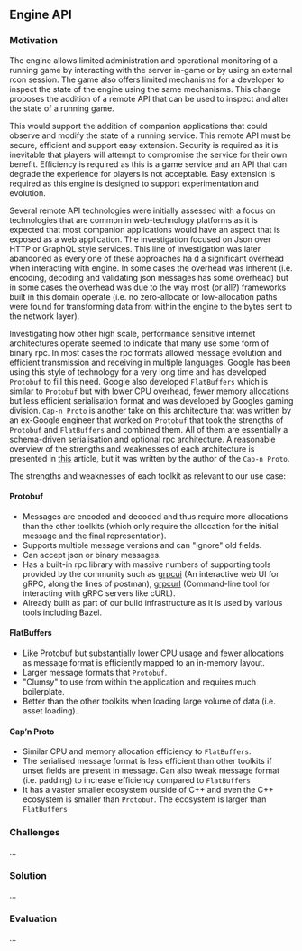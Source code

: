 ## Engine API

### Motivation

The engine allows limited administration and operational monitoring of a running game by interacting with the server in-game or by using an external rcon session. The game also offers limited mechanisms for a developer to inspect the state of the engine using the same mechanisms. This change proposes the addition of a remote API that can be used to inspect and alter the state of a running game.

This would support the addition of companion applications that could observe and modify the state of a running service. This remote API must be secure, efficient and support easy extension. Security is required as it is inevitable that players will attempt to compromise the service for their own benefit. Efficiency is required as this is a game service and an API that can degrade the experience for players is not acceptable. Easy extension is required as this engine is designed to support experimentation and evolution.

Several remote API technologies were initially assessed with a focus on technologies that are common in web-technology platforms as it is expected that most companion applications would have an aspect that is exposed as a web application. The investigation focused on Json over HTTP or GraphQL style services. This line of investigation was later abandoned as every one of these approaches ha d a significant overhead when interacting with engine. In some cases the overhead was inherent (i.e. encoding, decoding and validating json messages has some overhead) but in some cases the overhead was due to the way most (or all?) frameworks built in this domain operate (i.e. no zero-allocate or low-allocation paths were found for transforming data from within the engine to the bytes sent to the network layer).

Investigating how other high scale, performance sensitive internet architectures operate seemed to indicate that many use some form of binary rpc. In most cases the rpc formats allowed message evolution and efficient transmission and receiving in multiple languages. Google has been using this style of technology for a very long time and has developed `Protobuf` to fill this need. Google also developed `FlatBuffers` which is similar to `Protobuf` but with lower CPU overhead, fewer memory allocations but less efficient serialisation format and was developed by Googles gaming division. `Cap-n Proto` is another take on this architecture that was written by an ex-Google engineer that worked on `Protobuf` that took the strengths of `Protobuf` and `FlatBuffers` and combined them. All of them are essentially a schema-driven serialisation and optional rpc architecture. A reasonable overview of the strengths and weaknesses of each architecture is presented in [this](https://capnproto.org/news/2014-06-17-capnproto-flatbuffers-sbe.html) article, but it was written by the author of the `Cap-n Proto`.

The strengths and weaknesses of each toolkit as relevant to our use case:

#### Protobuf

* Messages are encoded and decoded and thus require more allocations than the other toolkits (which only require the allocation for the initial message and the final representation).
* Supports multiple message versions and can "ignore" old fields.
* Can accept json or binary messages.
* Has a built-in rpc library with massive numbers of supporting tools provided by the community such as [grpcui](https://github.com/fullstorydev/grpcui) (An interactive web UI for gRPC, along the lines of postman), [grpcurl](https://github.com/fullstorydev/grpcurl) (Command-line tool for interacting with gRPC servers like cURL).
* Already built as part of our build infrastructure as it is used by various tools including Bazel.

#### FlatBuffers

* Like Protobuf but substantially lower CPU usage and fewer allocations as message format is efficiently mapped to an in-memory layout.
* Larger message formats that `Protobuf`.
* "Clumsy" to use from within the application and requires much boilerplate.
* Better than the other toolkits when loading large volume of data (i.e. asset loading).

#### Cap’n Proto

* Similar CPU and memory allocation efficiency to `FlatBuffers`.
* The serialised message format is less efficient than other toolkits if unset fields are present in message. Can also tweak message format (i.e. padding) to increase efficiency compared to `FlatBuffers`
* It has a vaster smaller ecosystem outside of C++ and even the C++ ecosystem is smaller than `Protobuf`. The ecosystem is larger than `FlatBuffers`

### Challenges

...

### Solution

...

### Evaluation

...
